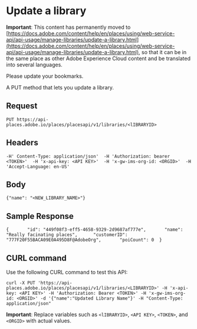 # Update a library

**Important**: This content has permanently moved to [https://docs.adobe.com/content/help/en/places/using/web-service-api/api-usage/manage-libraries/update-a-library.html](https://docs.adobe.com/content/help/en/places/using/web-service-api/api-usage/manage-libraries/update-a-library.html), so that it can be in the same place as other Adobe Experience Cloud content and be translated into several languages.

Please update your bookmarks.

  
A PUT method that lets you update a library.

## Request <a id="request"></a>

```text
PUT https://api-places.adobe.io/places/placesapi/v1/libraries/<lIBRARYID>
```

## Headers <a id="headers"></a>

```text
-H' Content-Type: application/json'  -H 'Authorization: bearer <TOKEN>'  -H 'x-api-key: <API KEY>'  -H 'x-gw-ims-org-id: <ORGID>'  -H 'Accept-Language: en-US'
```

## Body <a id="body"></a>

```text
{"name": "<NEW_LIBRARY_NAME>"}
```

## Sample Response <a id="sample-response"></a>

```text
{       "id": "449f08f3-eff5-4658-9329-2d9687af777e",       "name": "Really facinating places",      "customerID": "777F20F55BACA09E0A495D8F@AdobeOrg",       "poiCount": 0  }
```

## CURL command <a id="curl-command"></a>

Use the following CURL command to test this API:

```text
curl -X PUT 'https://api-places.adobe.io/places/placesapi/v1/libraries/<LIBRARYID>' -H 'x-api-key: <API KEY>' -H 'Authorization: Bearer <TOKEN>' -H 'x-gw-ims-org-id: <ORGID>' -d '{"name":"Updated Library Name"}' -H "Content-Type: application/json"
```

**Important**: Replace variables such as `<lIBRARYID>`, `<API KEY>`, `<TOKEN>`, and `<ORGID>` with actual values.

